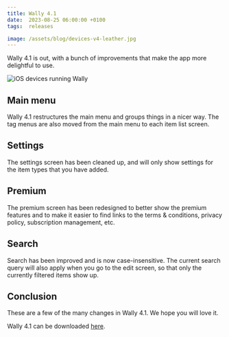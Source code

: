 ```yaml
---
title: Wally 4.1
date:  2023-08-25 06:00:00 +0100
tags:  releases

image: /assets/blog/devices-v4-leather.jpg
---
```


Wally 4.1 is out, with a bunch of improvements that make the app more delightful to use.

![iOS devices running Wally]({{page.image}} "Wally 4.1")


## Main menu

Wally 4.1 restructures the main menu and groups things in a nicer way. The tag menus are also moved from the main menu to each item list screen.


## Settings

The settings screen has been cleaned up, and will only show settings for the item types that you have added.


## Premium

The premium screen has been redesigned to better show the premium features and to make it easier to find links to the terms & conditions, privacy policy, subscription management, etc.


## Search

Search has been improved and is now case-insensitive. The current search query will also apply when you go to the edit screen, so that only the currently filtered items show up.


## Conclusion

These are a few of the many changes in Wally 4.1. We hope you will love it. 

Wally 4.1 can be downloaded [here]({{site.appstore_url}}). 